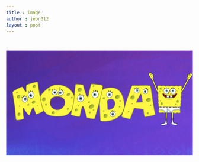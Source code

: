 ```yaml
---
title : image
author : jeon012
layout : post
---
```

<img src="{{ 'assets/images/pic03.jpg' | relative_url }}" alt="" />
<p><img src="maxresdefault.jpg"></p>
